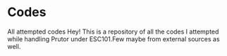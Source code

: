 # Codes
All attempted codes
Hey!
This is a repository of all the codes I attempted while handling Prutor under ESC101.Few maybe from external sources as well.

